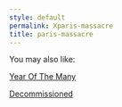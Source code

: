```yaml
---
style: default
permalink: Xparis-massacre
title: paris-massacre
---
```

You may also like:

[Year Of The Many](http://scp-wiki.net/year-of-the-many)

[Decommissioned](http://scp-wiki.net/decommissioned)
